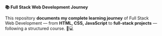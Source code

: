 **📚 Full Stack Web Development Journey**

This repository **documents my complete learning journey** of Full Stack Web Development — from **HTML, CSS, JavaScript** to **full-stack projects** — following a structured course. 🚀💻
